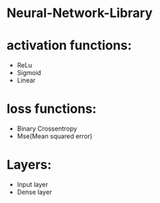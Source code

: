 # Neural-Network-Library



# activation functions:

- ReLu
- Sigmoid
- Linear

# loss functions:

- Binary Crossentropy
- Mse(Mean squared error)

# Layers:

- Input layer
- Dense layer

